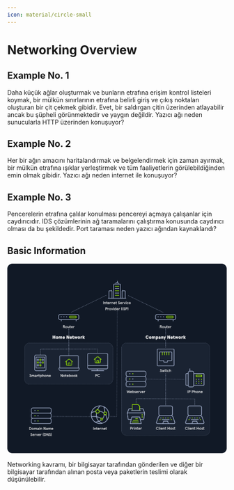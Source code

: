 ```yaml
---
icon: material/circle-small
---
```


# Networking Overview

## Example No. 1

Daha küçük ağlar oluşturmak ve bunların etrafına erişim kontrol listeleri koymak, bir mülkün sınırlarının etrafına belirli giriş ve çıkış noktaları oluşturan bir çit çekmek gibidir. Evet, bir saldırgan çitin üzerinden atlayabilir ancak bu şüpheli görünmektedir ve yaygın değildir. Yazıcı ağı neden sunucularla HTTP üzerinden konuşuyor?

## Example No. 2

Her bir ağın amacını haritalandırmak ve belgelendirmek için zaman ayırmak, bir mülkün etrafına ışıklar yerleştirmek ve tüm faaliyetlerin görülebildiğinden emin olmak gibidir. Yazıcı ağı neden internet ile konuşuyor?

## Example No. 3

Pencerelerin etrafına çalılar konulması pencereyi açmaya çalışanlar için caydırıcıdır. IDS çözümlerinin ağ taramalarını çalıştırma konusunda caydırıcı olması da bu şekildedir. Port taraması neden yazıcı ağından kaynaklandı?

## Basic Information

![](../assets/images/net-overview.png)

Networking kavramı, bir bilgisayar tarafından gönderilen ve diğer bir bilgisayar tarafından alınan posta veya paketlerin teslimi olarak düşünülebilir.
